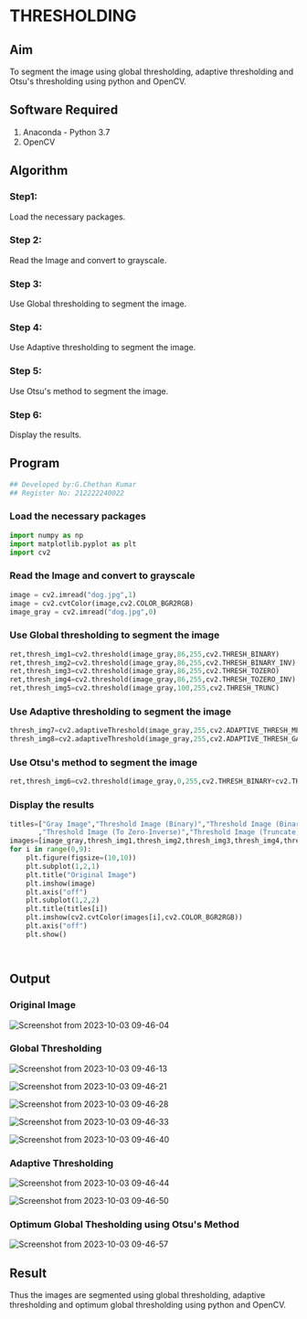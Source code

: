 # THRESHOLDING
## Aim
To segment the image using global thresholding, adaptive thresholding and Otsu's thresholding using python and OpenCV.

## Software Required
1. Anaconda - Python 3.7
2. OpenCV

## Algorithm

### Step1:
Load the necessary packages.

### Step 2:
Read the Image and convert to grayscale.

### Step 3:
Use Global thresholding to segment the image.

### Step 4:
Use Adaptive thresholding to segment the image.

### Step 5:
Use Otsu's method to segment the image.

### Step 6:
Display the results.

## Program

```python
## Developed by:G.Chethan Kumar
## Register No: 212222240022
```

### Load the necessary packages
```python
import numpy as np
import matplotlib.pyplot as plt
import cv2
```

### Read the Image and convert to grayscale
```python
image = cv2.imread("dog.jpg",1)
image = cv2.cvtColor(image,cv2.COLOR_BGR2RGB)
image_gray = cv2.imread("dog.jpg",0)
```

### Use Global thresholding to segment the image
```python
ret,thresh_img1=cv2.threshold(image_gray,86,255,cv2.THRESH_BINARY)
ret,thresh_img2=cv2.threshold(image_gray,86,255,cv2.THRESH_BINARY_INV)
ret,thresh_img3=cv2.threshold(image_gray,86,255,cv2.THRESH_TOZERO)
ret,thresh_img4=cv2.threshold(image_gray,86,255,cv2.THRESH_TOZERO_INV)
ret,thresh_img5=cv2.threshold(image_gray,100,255,cv2.THRESH_TRUNC)
```

### Use Adaptive thresholding to segment the image
```python
thresh_img7=cv2.adaptiveThreshold(image_gray,255,cv2.ADAPTIVE_THRESH_MEAN_C,cv2.THRESH_BINARY,11,2)
thresh_img8=cv2.adaptiveThreshold(image_gray,255,cv2.ADAPTIVE_THRESH_GAUSSIAN_C,cv2.THRESH_BINARY,11,2)
```

### Use Otsu's method to segment the image 
```python
ret,thresh_img6=cv2.threshold(image_gray,0,255,cv2.THRESH_BINARY+cv2.THRESH_OTSU)
```

### Display the results
```python
titles=["Gray Image","Threshold Image (Binary)","Threshold Image (Binary Inverse)","Threshold Image (To Zero)"
       ,"Threshold Image (To Zero-Inverse)","Threshold Image (Truncate)","Otsu","Adaptive Threshold (Mean)","Adaptive Threshold (Gaussian)"]
images=[image_gray,thresh_img1,thresh_img2,thresh_img3,thresh_img4,thresh_img5,thresh_img6,thresh_img7,thresh_img8]
for i in range(0,9):
    plt.figure(figsize=(10,10))
    plt.subplot(1,2,1)
    plt.title("Original Image")
    plt.imshow(image)
    plt.axis("off")
    plt.subplot(1,2,2)
    plt.title(titles[i])
    plt.imshow(cv2.cvtColor(images[i],cv2.COLOR_BGR2RGB))
    plt.axis("off")
    plt.show()




```
## Output

### Original Image

![Screenshot from 2023-10-03 09-46-04](https://github.com/Gchethankumar/THRESHOLDING/assets/118348224/b008c8c2-bdb9-433f-935f-21f2bdf3f98c)


### Global Thresholding

![Screenshot from 2023-10-03 09-46-13](https://github.com/Gchethankumar/THRESHOLDING/assets/118348224/12620b85-d6cd-4881-a10f-def10c3bfa46)

![Screenshot from 2023-10-03 09-46-21](https://github.com/Gchethankumar/THRESHOLDING/assets/118348224/3c497c71-e4d8-4931-8d97-bf8450c3dd10)

![Screenshot from 2023-10-03 09-46-28](https://github.com/Gchethankumar/THRESHOLDING/assets/118348224/0a36c4d1-ad78-435e-8578-f94c4f7294aa)

![Screenshot from 2023-10-03 09-46-33](https://github.com/Gchethankumar/THRESHOLDING/assets/118348224/e5331fce-31c0-447f-a8da-530280165f92)

![Screenshot from 2023-10-03 09-46-40](https://github.com/Gchethankumar/THRESHOLDING/assets/118348224/f75c3232-95b3-443b-b917-cdfecb719b72)



### Adaptive Thresholding

![Screenshot from 2023-10-03 09-46-44](https://github.com/Gchethankumar/THRESHOLDING/assets/118348224/6c84e572-46c6-4c20-8d1e-e3289019602a)

![Screenshot from 2023-10-03 09-46-50](https://github.com/Gchethankumar/THRESHOLDING/assets/118348224/5ba57d36-b2a3-4120-9b1a-6001a12db22f)


### Optimum Global Thesholding using Otsu's Method

![Screenshot from 2023-10-03 09-46-57](https://github.com/Gchethankumar/THRESHOLDING/assets/118348224/f3fc10f3-c608-44e4-b611-19695a00124a)


## Result
Thus the images are segmented using global thresholding, adaptive thresholding and optimum global thresholding using python and OpenCV.

